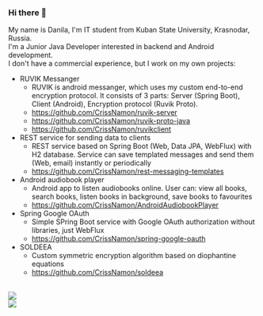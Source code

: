 ### Hi there 👋
My name is Danila, I'm IT student from Kuban State University, Krasnodar, Russia.
<br>I'm a Junior Java Developer interested in backend and Android development.
<br>I don't have a commercial experience, but I work on my own projects:
+ RUVIK Messanger
    + RUVIK is android messanger, which uses my custom end-to-end encryption protocol. It consists of 3 parts: Server (Spring Boot), Client (Android), Encryption protocol (Ruvik Proto).
   <!-- + Server uses Spring Boot (Web, Security, Data JPA) with PostgreSQL DB as data storage and STOMP over Websocket for realtime messages
    + Client uses Android SDK with Retrofit, Room, RxAndroid
    + Ruvik Proto is simplified Signal protocol and uses AES, RSA, HMAC, Ratched -->
    + https://github.com/CrissNamon/ruvik-server
    + https://github.com/CrissNamon/ruvik-proto-java
    + https://github.com/CrissNamon/ruvikclient
+ REST service for sending data to clients
    + REST service based on Spring Boot (Web, Data JPA, WebFlux) with H2 database. Service can save templated messages and send them (Web, email) instantly or periodically  
    + https://github.com/CrissNamon/rest-messaging-templates
+ Android audiobook player
    + Android app to listen audiobooks online. User can: view all books, search books, listen books in background, save books to favourites
    + https://github.com/CrissNamon/AndroidAudiobookPlayer
+ Spring Google OAuth
    + Simple SPring Boot service with Google OAuth authorization without libraries, just WebFlux
    + https://github.com/CrissNamon/spring-google-oauth
+ SOLDEEA
    + Custom symmetric encryption algorithm based on diophantine equations
    + https://github.com/CrissNamon/soldeea
<br>
<img src="https://github-readme-stats.vercel.app/api?username=crissnamon&title_color=0074D9&text_color=E5C07B&icon_color=2ECC40&border_color=30363D&bg_color=161B22&show_icons=true&cache_seconds=1800&locale=ru&border_radius=5&hide=,issues,&count_private=true&include_all_commit=true"/>
<br>
<img src="https://komarev.com/ghpvc/?username=crissnamon&color=2ECC40&label=PROFILE+VIEWS"/>
